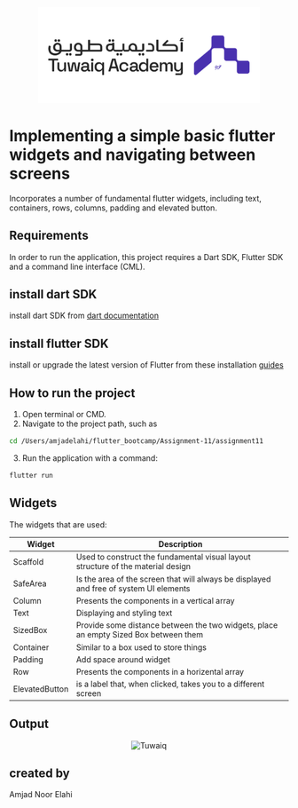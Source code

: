 
<p align="center">
<img src="assets/tuwaiq_academy_logo.png" alt="Tuwaiq" width="400"/>
<br/>

# Implementing a simple basic flutter widgets and navigating between screens 

 Incorporates a number of fundamental flutter widgets, including text, containers, rows, columns, padding and elevated button.

## Requirements

 In order to run the application, this project requires a Dart SDK, Flutter SDK and a command line interface (CML).

## install dart SDK
 install dart SDK from [dart documentation](https://dart.dev/get-dart)

 ## install flutter SDK
 install or upgrade the latest version of Flutter from these installation [guides](https://docs.flutter.dev/get-started/install)

## How to run the project

1. Open terminal or CMD.
2. Navigate to the project path, such as 
```bash
cd /Users/amjadelahi/flutter_bootcamp/Assignment-11/assignment11
```
 3. Run the application with a command: 
```bash
flutter run
```
 ## Widgets 
The widgets that are used:

| Widget | Description |
| --- | --- |
| Scaffold | Used to construct the fundamental visual layout structure of the material design |
| SafeArea | Is the area of the screen that will always be displayed and free of system UI elements |
| Column | Presents the components in a vertical array |
| Text | Displaying and styling text |
| SizedBox | Provide some distance between the two widgets, place an empty Sized Box between them |
| Container | Similar to a box used to store things |
| Padding | Add space around widget |
| Row | Presents the components in a horizental array |
| ElevatedButton | is a label that, when clicked, takes you to a different screen |

## Output 

<p align="center">
<img src="https://github.com/user-attachments/assets/605573d0-cd5e-4bda-916b-d521d8c6315c" alt="Tuwaiq" width="200"/>
<br/>


## created by
Amjad Noor Elahi

